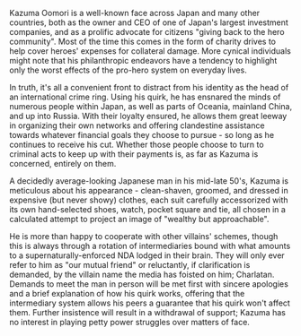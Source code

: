 Kazuma Oomori is a well-known face across Japan and many other countries, both as the owner and CEO of one of Japan's largest investment companies, and as a prolific advocate for citizens "giving back to the hero community". Most of the time this comes in the form of charity drives to help cover heroes' expenses for collateral damage. More cynical individuals might note that his philanthropic endeavors have a tendency to highlight only the worst effects of the pro-hero system on everyday lives.

In truth, it's all a convenient front to distract from his identity as the head of an international crime ring. Using his quirk, he has ensnared the minds of numerous people within Japan, as well as parts of Oceania, mainland China, and up into Russia. With their loyalty ensured, he allows them great leeway in organizing their own networks and offering clandestine assistance towards whatever financial goals they choose to pursue - so long as he continues to receive his cut. Whether those people choose to turn to criminal acts to keep up with their payments is, as far as Kazuma is concerned, entirely on them.

A decidedly average-looking Japanese man in his mid-late 50's, Kazuma is meticulous about his appearance - clean-shaven, groomed, and dressed in expensive (but never showy) clothes, each suit carefully accessorized with its own hand-selected shoes, watch, pocket square and tie, all chosen in a calculated attempt to project an image of "wealthy but approachable".

He is more than happy to cooperate with other villains' schemes, though this is always through a rotation of intermediaries bound with what amounts to a supernaturally-enforced NDA lodged in their brain. They will only ever refer to him as "our mutual friend" or reluctantly, if clarification is demanded, by the villain name the media has foisted on him; Charlatan. Demands to meet the man in person will be met first with sincere apologies and a brief explanation of how his quirk works, offering that the intermediary system allows his peers a guarantee that his quirk won't affect them. Further insistence will result in a withdrawal of support; Kazuma has no interest in playing petty power struggles over matters of face.